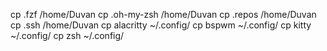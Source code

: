 cp .fzf /home/Duvan
cp .oh-my-zsh /home/Duvan
cp .repos /home/Duvan
cp .ssh /home/Duvan
cp alacritty ~/.config/
cp bspwm ~/.config/
cp kitty ~/.config/
cp zsh ~/.config/
